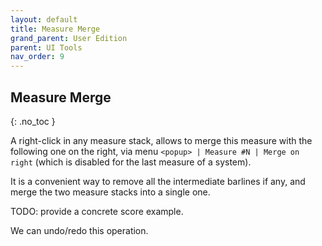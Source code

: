 ```yaml
---
layout: default
title: Measure Merge
grand_parent: User Edition
parent: UI Tools
nav_order: 9
---
```

## Measure Merge
{: .no_toc }

A right-click in any measure stack, allows to merge this measure with the following one
on the right, via menu `<popup> | Measure #N | Merge on right`
 (which is disabled for the last measure of a system).

It is a convenient way to remove all the intermediate barlines if any, and merge the two
measure stacks into a single one.

TODO: provide a concrete score example.

We can undo/redo this operation.
